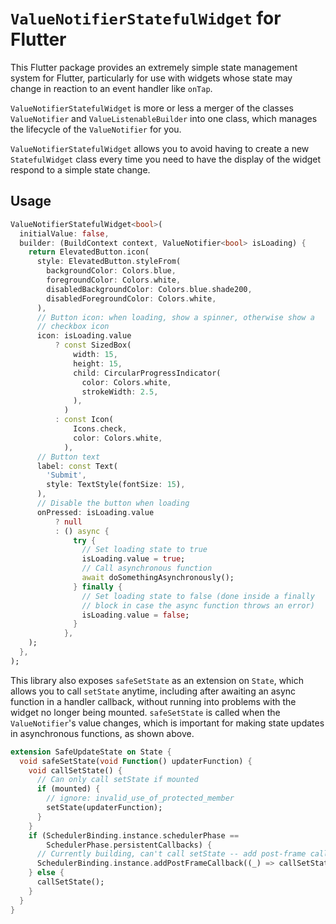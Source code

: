 # `ValueNotifierStatefulWidget` for Flutter

This Flutter package provides an extremely simple state management system for Flutter, particularly for use with widgets whose state may change in reaction to an event handler like `onTap`.

`ValueNotifierStatefulWidget` is more or less a merger of the classes `ValueNotifier` and `ValueListenableBuilder` into one class, which manages the lifecycle of the `ValueNotifier` for you.

`ValueNotifierStatefulWidget` allows you to avoid having to create a new `StatefulWidget` class every time you need to have the display of the widget respond to a simple state change.

## Usage

```dart
ValueNotifierStatefulWidget<bool>(
  initialValue: false,
  builder: (BuildContext context, ValueNotifier<bool> isLoading) {
    return ElevatedButton.icon(
      style: ElevatedButton.styleFrom(
        backgroundColor: Colors.blue,
        foregroundColor: Colors.white,
        disabledBackgroundColor: Colors.blue.shade200,
        disabledForegroundColor: Colors.white,
      ),
      // Button icon: when loading, show a spinner, otherwise show a
      // checkbox icon
      icon: isLoading.value
          ? const SizedBox(
              width: 15,
              height: 15,
              child: CircularProgressIndicator(
                color: Colors.white,
                strokeWidth: 2.5,
              ),
            )
          : const Icon(
              Icons.check,
              color: Colors.white,
            ),
      // Button text
      label: const Text(
        'Submit',
        style: TextStyle(fontSize: 15),
      ),
      // Disable the button when loading
      onPressed: isLoading.value
          ? null
          : () async {
              try {
                // Set loading state to true
                isLoading.value = true;
                // Call asynchronous function
                await doSomethingAsynchronously();
              } finally {
                // Set loading state to false (done inside a finally
                // block in case the async function throws an error)
                isLoading.value = false;
              }
            },
    );
  },
);
```

This library also exposes `safeSetState` as an extension on `State`, which allows you to call `setState` anytime, including after awaiting an async function in a handler callback, without running into problems with the widget no longer being mounted. `safeSetState` is called when the `ValueNotifier`'s value changes, which is important for making state updates in asynchronous functions, as shown above.

```dart
extension SafeUpdateState on State {
  void safeSetState(void Function() updaterFunction) {
    void callSetState() {
      // Can only call setState if mounted
      if (mounted) {
        // ignore: invalid_use_of_protected_member
        setState(updaterFunction);
      }
    }
    if (SchedulerBinding.instance.schedulerPhase ==
        SchedulerPhase.persistentCallbacks) {
      // Currently building, can't call setState -- add post-frame callback
      SchedulerBinding.instance.addPostFrameCallback((_) => callSetState());
    } else {
      callSetState();
    }
  }
}
```
